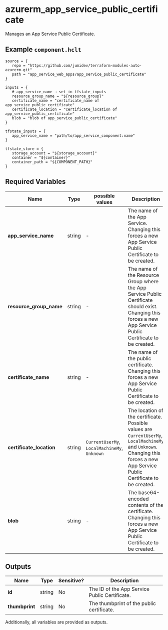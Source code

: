 # azurerm_app_service_public_certificate

Manages an App Service Public Certificate.

## Example `component.hclt`

```hcl
source = {
   repo = "https://github.com/jumidev/terraform-modules-auto-azurerm.git"   
   path = "app_service_web_apps/app_service_public_certificate"   
}

inputs = {
   # app_service_name → set in tfstate_inputs
   resource_group_name = "${resource_group}"   
   certificate_name = "certificate_name of app_service_public_certificate"   
   certificate_location = "certificate_location of app_service_public_certificate"   
   blob = "blob of app_service_public_certificate"   
}

tfstate_inputs = {
   app_service_name = "path/to/app_service_component:name"   
}

tfstate_store = {
   storage_account = "${storage_account}"   
   container = "${container}"   
   container_path = "${COMPONENT_PATH}"   
}

```

## Required Variables

| Name | Type |  possible values |  Description |
| ---- | --------- |  ----------- | ----------- |
| **app_service_name** | string |  -  |  The name of the App Service. Changing this forces a new App Service Public Certificate to be created. | 
| **resource_group_name** | string |  -  |  The name of the Resource Group where the App Service Public Certificate should exist. Changing this forces a new App Service Public Certificate to be created. | 
| **certificate_name** | string |  -  |  The name of the public certificate. Changing this forces a new App Service Public Certificate to be created. | 
| **certificate_location** | string |  `CurrentUserMy`, `LocalMachineMy`, `Unknown`  |  The location of the certificate. Possible values are `CurrentUserMy`, `LocalMachineMy` and `Unknown`. Changing this forces a new App Service Public Certificate to be created. | 
| **blob** | string |  -  |  The base64-encoded contents of the certificate. Changing this forces a new App Service Public Certificate to be created. | 



## Outputs

| Name | Type | Sensitive? | Description |
| ---- | ---- | --------- | --------- |
| **id** | string | No  | The ID of the App Service Public Certificate. | 
| **thumbprint** | string | No  | The thumbprint of the public certificate. | 

Additionally, all variables are provided as outputs.

